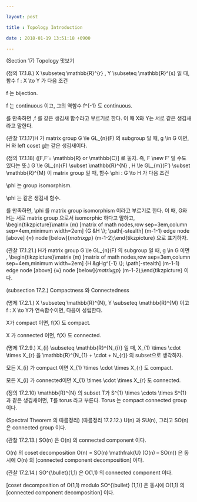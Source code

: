 ```yaml
---

layout: post

title : Topology Introduction

date : 2018-01-19 13:51:18 +0900

---
```


(Section 17) Topology 맛보기

(정의 17.1.8.) X \subseteq \mathbb{R}^{r} , Y \subseteq \mathbb{R}^{s} 일 때, 함수 f : X \to Y 가 다음 조건

f 는 bijection.

f 는 continuous 이고, 그의 역함수 f^{-1} 도 continuous. 

를 만족하면 ,f 를 같은 생김새 함수라고 부르기로 한다. 이 때 X와 Y는 서로 같은 생김새라고 말한다.

(관찰 17.1.17)H 가 matrix group G \le GL_{n}(F) 의 subgroup 일 때, g \in G 이면, H 와 left coset g는 같은 생김새이다.

(정의 17.1.18) ([F,F’= \mathbb{R} or \mathbb{C}] 로 놓자. 즉, F \new F’ 일 수도 있다는 뜻.) G \le GL_{n}(F) \subset \mathbb{R}^{N} , H \le GL_{m}(F’) \subset \mathbb{R}^{M} 이 matrix group 일 때, 함수 \phi : G \to H 가 다음 조건 

\phi 는 group isomorphism.

\phi 는 같은 생김새 함수.

를 만족하면, \phi 를 matrix group isomorphism 이라고 부르기로 한다. 이 때, G와 H는 서로 matrix group 으로서 isomorphic 하다고 말하고, \begin{tikzpicture}\matrix (m) [matrix of math nodes,row sep=3em,column sep=4em,minimum width=2em] {G &H \\}; \path[-stealth] (m-1-1) edge node [above] {$\approx$} node [below]{$matrix gp$} (m-1-2);\end{tikzpicture} 으로 표기하자.

(관찰 17.1.21.) H가 matrix group G \le GL_{n}(F) 의 subgroup 일 때, g \in G 이면 , \begin{tikzpicture}\matrix (m) [matrix of math nodes,row sep=3em,column sep=4em,minimum width=2em] {H &gHg^{-1} \\}; \path[-stealth] (m-1-1) edge node [above] {$\approx$} node [below]{$matrix gp$} (m-1-2);\end{tikzpicture}  이다.

(subsection 17.2.) Compactness 와 Connectedness

(명제 17.2.1.) X \subseteq \mathbb{R}^{N}, Y \subseteq \mathbb{R}^{M} 이고 f : X \to Y가 연속함수이면, 다음이 성립한다.

X가 compact 이면, f(X) 도 compact.

X 가 connected 이면, f(X) 도 connected.

(명제 17.2.9.) X_{i} \subseteq \mathbb{R}^{N_{i}} 일 때, X_{1} \times \cdot \times X_{r} 을 \mathbb{R}^{N_{1} + \cdot + N_{r}} 의 subset으로 생각하자.

모든 X_{i} 가 compact 이면 X_{1} \times \cdot \times X_{r} 도 compact.

모든 X_{i} 가 connected이면 X_{1} \times \cdot \times X_{r} 도 connected.

(정의 17.2.10) \mathbb{R}^{N} 의 subset T가 S^{1} \times \cdots \times S^{1} 과 같은 생김새이면, T를 torus 라고 부른다. Torus 는 compact connected group 이다.

(Spectral Theorem 의 따름정리) (따름정리 17.2.12.) U(n) 과 SU(n), 그리고 SO(n) 은 connected group 이다.

(관찰 17.2.13.) SO(n) 은 O(n) 의 connected component 이다.

O(n) 의 coset decomposition O(n) = SO(n) \mathfrak{U} (O(n) – SO(n)) 은 동시에 O(n) 의 [connected component decomposition] 이다.

(관찰 17.2.14.) SO^{\bullet}(1,1) 은 O(1,1) 의 connected component 이다.

[coset decomposition of O(1,1) modulo SO^{\bullet} (1,1)] 은 동시에 O(1,1) 의 [connected component decomposition] 이다.

